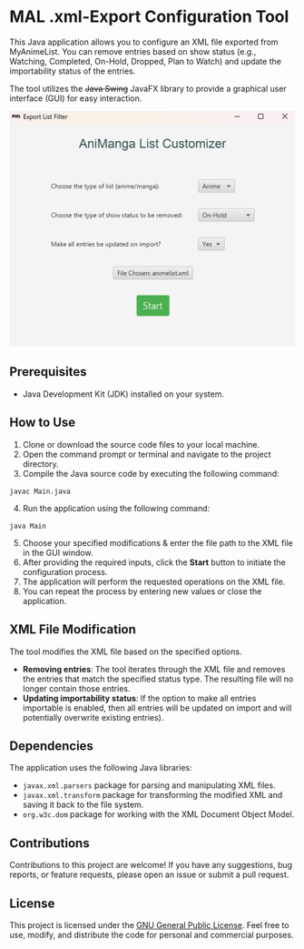 # MAL .xml-Export  Configuration Tool

This Java application allows you to configure an XML file exported from MyAnimeList. You can remove entries based on show status (e.g., Watching, Completed, On-Hold, Dropped, Plan to Watch) and update the importability status of the entries.

The tool utilizes the ~~Java Swing~~ JavaFX library to provide a graphical user interface (GUI) for easy interaction.

![Program](src/main/resources/program.png)

## Prerequisites

- Java Development Kit (JDK) installed on your system.

## How to Use

1. Clone or download the source code files to your local machine.
2. Open the command prompt or terminal and navigate to the project directory.
3. Compile the Java source code by executing the following command:

```shell
javac Main.java
```

4. Run the application using the following command:

```shell
java Main
```

5. Choose your specified modifications & enter the file path to the XML file in the GUI window.
6. After providing the required inputs, click the **Start** button to initiate the configuration process.
7. The application will perform the requested operations on the XML file.
8. You can repeat the process by entering new values or close the application.

## XML File Modification

The tool modifies the XML file based on the specified options.

- **Removing entries**: The tool iterates through the XML file and removes the entries that match the specified status type. The resulting file will no longer contain those entries.
- **Updating importability status**: If the option to make all entries importable is enabled, then all entries will be updated on import and will potentially overwrite existing entries).

## Dependencies

The application uses the following Java libraries:

- `javax.xml.parsers` package for parsing and manipulating XML files.
- `javax.xml.transform` package for transforming the modified XML and saving it back to the file system.
- `org.w3c.dom` package for working with the XML Document Object Model.

## Contributions

Contributions to this project are welcome! If you have any suggestions, bug reports, or feature requests, please open an issue or submit a pull request.

## License

This project is licensed under the [GNU General Public License](LICENSE). Feel free to use, modify, and distribute the code for personal and commercial purposes.
